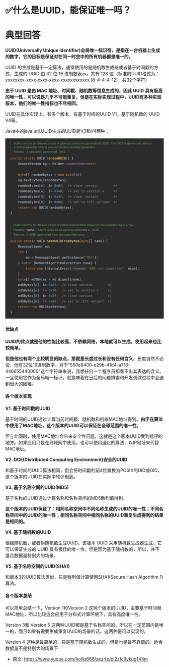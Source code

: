 # ✅什么是UUID，能保证唯一吗？
<!--page header-->

<a name="IUgQ0"></a>
# 典型回答

**UUID(Universally Unique Identifier)全局唯一标识符，是指在一台机器上生成的数字，它的目标是保证对在同一时空中的所有机器都是唯一的。**

UUID 的生成是基于一定算法，通常使用的是随机数生成器或者基于时间戳的方式，生成的 UUID 由 32 位 16 进制数表示，共有 128 位（标准的UUID格式为：xxxxxxxx-xxxx-xxxx-xxxx-xxxxxxxxxxxx (8-4-4-4-12)，共32个字符）

**由于 UUID 是由 MAC 地址、时间戳、随机数等信息生成的，因此 UUID 具有极高的唯一性，可以说是几乎不可能重复，但是在实际实现过程中，UUID有多种实现版本，他们的唯一性指标也不尽相同。**

UUID在具体实现上，有多个版本，有基于时间的UUID V1，基于随机数的 UUID V4等。

Java中的java.util.UUID生成的UUID是V3和V4两种：

![image.png](./img/Vc09u961QWZYe-zm/1669638424320-b15cfa40-ffc2-4ca0-9b61-78fccdf450cc-091774.png)

<a name="VkkiX"></a>
#### 优缺点

**UUID的优点就是他的性能比较高，不依赖网络，本地就可以生成，使用起来也比较简单。**

**但是他也有两个比较明显的缺点，那就是长度过长和没有任何含义**。长度自然不必说，他有32位16进制数字。对于"550e8400-e29b-41d4-a716-446655440000"这个字符串来说，我想任何一个程序员都看不出其表达的含义。一旦使用它作为全局唯一标识，就意味着在日后的问题排查和开发调试过程中会遇到很大的困难。

<a name="AjR9N"></a>
#### 各个版本实现

**V1. 基于时间戳的UUID**

基于时间的UUID通过计算当前时间戳、随机数和机器MAC地址得到。**由于在算法中使用了MAC地址，这个版本的UUID可以保证在全球范围的唯一性。**

但与此同时，使用MAC地址会带来安全性问题，这就是这个版本UUID受到批评的地方。如果应用只是在局域网中使用，也可以使用退化的算法，以IP地址来代替MAC地址。

**V2. DCE(Distributed Computing Environment)安全的UUID**

和基于时间的UUID算法相同，但会把时间戳的前4位置换为POSIX的UID或GID，这个版本的UUID在实际中较少用到。

**V3. 基于名称空间的UUID(MD5)**

基于名称的UUID通过计算名称和名称空间的MD5散列值得到。

**这个版本的UUID保证了：相同名称空间中不同名称生成的UUID的唯一性；不同名称空间中的UUID的唯一性；相同名称空间中相同名称的UUID重复生成得到的结果是相同的。**

**V4. 基于随机数的UUID**

根据随机数，或者伪随机数生成UUID。该版本 UUID 采用随机数生成器生成，它可以保证生成的 UUID 具有极佳的唯一性。但是因为基于随机数的，所以，并不适合数据量特别大的场景。

**V5. 基于名称空间的UUID(SHA1)**

和版本3的UUID算法类似，只是散列值计算使用SHA1(Secure Hash Algorithm 1)算法。

<a name="FWSxh"></a>
#### 各个版本总结

可以简单总结一下，Version 1和Version 2 这两个版本的UUID，主要基于时间和MAC地址，所以比较适合应用于分布式计算环境下，具有高度唯一性。

Version 3和 Version 5 这两种UUID都是基于名称空间的，所以在一定范围内是唯一的，而且如果有需要生成重复UUID的场景的话，这两种是可以实现的。

Version 4 这种是最简单的，只是基于随机数生成的，但是也是最不靠谱的。适合数据量不是特别大的场景下



<!--page footer-->
- 原文: <https://www.yuque.com/hollis666/axzrte/pi2zfc9ykug141im>